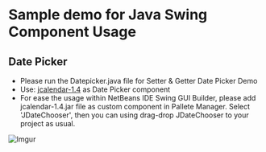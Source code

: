 # Sample demo for Java Swing Component Usage #

## Date Picker ##
- Please run the Datepicker.java file for Setter & Getter Date Picker Demo
- Use: [jcalendar-1.4](http://toedter.com/jcalendar/) as Date Picker component
- For ease the usage within NetBeans IDE Swing GUI Builder, please add jcalendar-1.4.jar file as custom component in Pallete Manager. Select 'JDateChooser', then you can using drag-drop JDateChooser to your project as usual.

![Imgur](http://i.imgur.com/rifd6l7.png)
